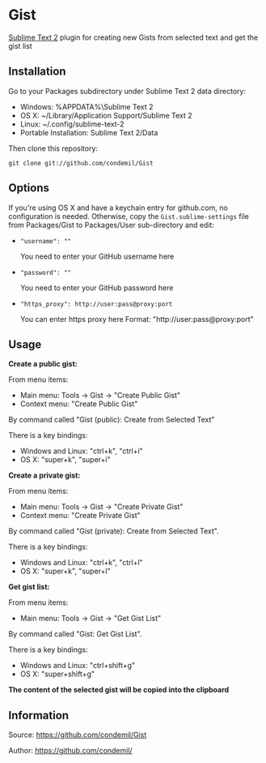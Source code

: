 Gist
====

[Sublime Text 2](http://www.sublimetext.com/) plugin for creating new Gists from selected text and get the gist list

Installation
-----------

Go to your Packages subdirectory under Sublime Text 2 data directory:

* Windows: %APPDATA%\Sublime Text 2
* OS X: ~/Library/Application Support/Sublime Text 2
* Linux: ~/.config/sublime-text-2
* Portable Installation: Sublime Text 2/Data

Then clone this repository:

    git clone git://github.com/condemil/Gist

Options
-------

If you're using OS X and have a keychain entry for github.com, no configuration is needed. Otherwise, copy the `Gist.sublime-settings` file from Packages/Gist to Packages/User sub-directory and edit:

*   `"username": ""`

    You need to enter your GitHub username here

*   `"password": ""`

    You need to enter your GitHub password here

*   `"https_proxy": http://user:pass@proxy:port`

    You can enter https proxy here
    Format: "http://user:pass@proxy:port"

Usage
-----
**Create a public gist:**

From menu items:

* Main menu: Tools -> Gist -> "Create Public Gist"
* Context menu: "Create Public Gist"

By command called "Gist (public): Create from Selected Text"

There is a key bindings:

* Windows and Linux: "ctrl+k", "ctrl+i"
* OS X: "super+k", "super+i"

**Create a private gist:**

From menu items:

* Main menu: Tools -> Gist -> "Create Private Gist"
* Context menu: "Create Private Gist"

By command called "Gist (private): Create from Selected Text".

There is a key bindings:

* Windows and Linux: "ctrl+k", "ctrl+l"
* OS X: "super+k", "super+l"

**Get gist list:**

From menu items:

* Main menu: Tools -> Gist -> "Get Gist List"

By command called "Gist: Get Gist List".

There is a key bindings:

* Windows and Linux: "ctrl+shift+g"
* OS X: "super+shift+g"

**The content of the selected gist will be copied into the clipboard**

Information
-----------

Source: https://github.com/condemil/Gist

Author: https://github.com/condemil/
